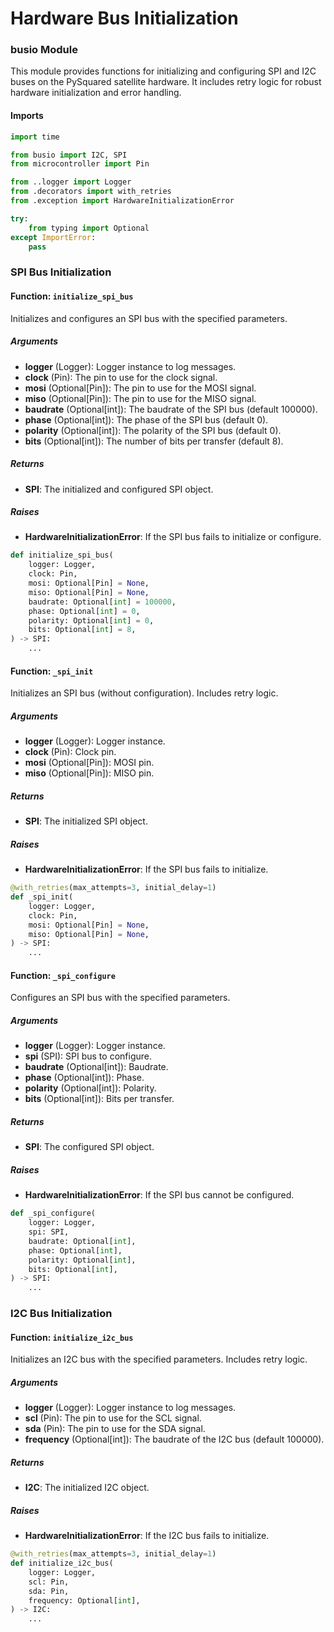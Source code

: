# Hardware Bus Initialization

### busio Module
This module provides functions for initializing and configuring SPI and I2C buses on the PySquared satellite hardware. It includes retry logic for robust hardware initialization and error handling.

#### Imports
```py title="busio.py"
import time

from busio import I2C, SPI
from microcontroller import Pin

from ..logger import Logger
from .decorators import with_retries
from .exception import HardwareInitializationError

try:
    from typing import Optional
except ImportError:
    pass
```

### SPI Bus Initialization

#### Function: `initialize_spi_bus`
Initializes and configures an SPI bus with the specified parameters.

##### Arguments
- **logger** (Logger): Logger instance to log messages.
- **clock** (Pin): The pin to use for the clock signal.
- **mosi** (Optional[Pin]): The pin to use for the MOSI signal.
- **miso** (Optional[Pin]): The pin to use for the MISO signal.
- **baudrate** (Optional[int]): The baudrate of the SPI bus (default 100000).
- **phase** (Optional[int]): The phase of the SPI bus (default 0).
- **polarity** (Optional[int]): The polarity of the SPI bus (default 0).
- **bits** (Optional[int]): The number of bits per transfer (default 8).

##### Returns
- **SPI**: The initialized and configured SPI object.

##### Raises
- **HardwareInitializationError**: If the SPI bus fails to initialize or configure.

```py title="busio.py"
def initialize_spi_bus(
    logger: Logger,
    clock: Pin,
    mosi: Optional[Pin] = None,
    miso: Optional[Pin] = None,
    baudrate: Optional[int] = 100000,
    phase: Optional[int] = 0,
    polarity: Optional[int] = 0,
    bits: Optional[int] = 8,
) -> SPI:
    ...
```

#### Function: `_spi_init`
Initializes an SPI bus (without configuration). Includes retry logic.

##### Arguments
- **logger** (Logger): Logger instance.
- **clock** (Pin): Clock pin.
- **mosi** (Optional[Pin]): MOSI pin.
- **miso** (Optional[Pin]): MISO pin.

##### Returns
- **SPI**: The initialized SPI object.

##### Raises
- **HardwareInitializationError**: If the SPI bus fails to initialize.

```py title="busio.py"
@with_retries(max_attempts=3, initial_delay=1)
def _spi_init(
    logger: Logger,
    clock: Pin,
    mosi: Optional[Pin] = None,
    miso: Optional[Pin] = None,
) -> SPI:
    ...
```

#### Function: `_spi_configure`
Configures an SPI bus with the specified parameters.

##### Arguments
- **logger** (Logger): Logger instance.
- **spi** (SPI): SPI bus to configure.
- **baudrate** (Optional[int]): Baudrate.
- **phase** (Optional[int]): Phase.
- **polarity** (Optional[int]): Polarity.
- **bits** (Optional[int]): Bits per transfer.

##### Returns
- **SPI**: The configured SPI object.

##### Raises
- **HardwareInitializationError**: If the SPI bus cannot be configured.

```py title="busio.py"
def _spi_configure(
    logger: Logger,
    spi: SPI,
    baudrate: Optional[int],
    phase: Optional[int],
    polarity: Optional[int],
    bits: Optional[int],
) -> SPI:
    ...
```

### I2C Bus Initialization

#### Function: `initialize_i2c_bus`
Initializes an I2C bus with the specified parameters. Includes retry logic.

##### Arguments
- **logger** (Logger): Logger instance to log messages.
- **scl** (Pin): The pin to use for the SCL signal.
- **sda** (Pin): The pin to use for the SDA signal.
- **frequency** (Optional[int]): The baudrate of the I2C bus (default 100000).

##### Returns
- **I2C**: The initialized I2C object.

##### Raises
- **HardwareInitializationError**: If the I2C bus fails to initialize.

```py title="busio.py"
@with_retries(max_attempts=3, initial_delay=1)
def initialize_i2c_bus(
    logger: Logger,
    scl: Pin,
    sda: Pin,
    frequency: Optional[int],
) -> I2C:
    ...
```